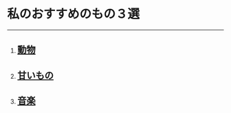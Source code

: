 # 私のおすすめのもの３選

***

1. ## [動物](./docs/animal.md)

2. ## [甘いもの](./docs/cooking.md)

3. ## [音楽](./docs/music.md)